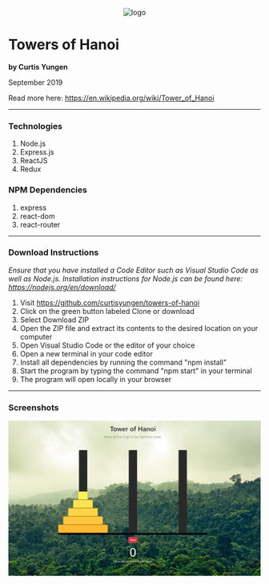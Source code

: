 <p align="center">
  <img src="./src/images/" alt="logo" />
</p>

# Towers of Hanoi
**by Curtis Yungen**

September 2019



Read more here: https://en.wikipedia.org/wiki/Tower_of_Hanoi

<hr/>

### Technologies
1) Node.js
2) Express.js
3) ReactJS
4) Redux

### NPM Dependencies
1) express
2) react-dom
3) react-router

<hr/>

### Download Instructions

*Ensure that you have installed a Code Editor such as Visual Studio Code as well as Node.js.
Installation instructions for Node.js can be found here: https://nodejs.org/en/download/*

1) Visit https://github.com/curtisyungen/towers-of-hanoi
2) Click on the green button labeled Clone or download
3) Select Download ZIP
4) Open the ZIP file and extract its contents to the desired location on your computer
5) Open Visual Studio Code or the editor of your choice
6) Open a new terminal in your code editor
7) Install all dependencies by running the command "npm install"
8) Start the program by typing the command "npm start" in your terminal
9) The program will open locally in your browser

<hr/>

### Screenshots

![](./src/images/screenshot1.png)
<br/>

